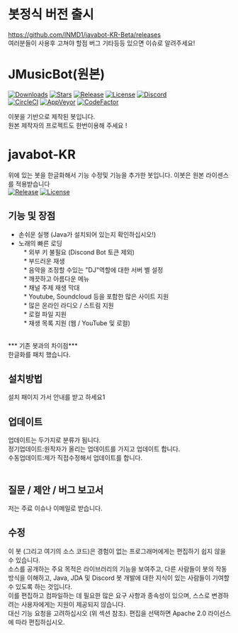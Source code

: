 # 봇정식 버전 출시
https://github.com/INMD1/javabot-KR-Beta/releases <br>
여러분들이 사용후 고쳐야 할점 버그 기타등등 있으면 이슈로 알려주세요!

# JMusicBot(원본)

[![Downloads](https://img.shields.io/github/downloads/jagrosh/MusicBot/total.svg)](https://github.com/jagrosh/MusicBot/releases/latest)
[![Stars](https://img.shields.io/github/stars/jagrosh/MusicBot.svg)](https://github.com/jagrosh/MusicBot/stargazers)
[![Release](https://img.shields.io/github/release/jagrosh/MusicBot.svg)](https://github.com/jagrosh/MusicBot/releases/latest)
[![License](https://img.shields.io/github/license/jagrosh/MusicBot.svg)](https://github.com/jagrosh/MusicBot/blob/master/LICENSE)
[![Discord](https://discordapp.com/api/guilds/147698382092238848/widget.png)](https://discord.gg/0p9LSGoRLu6Pet0k)<br>
[![CircleCI](https://img.shields.io/circleci/project/github/jagrosh/MusicBot/master.svg)](https://circleci.com/gh/jagrosh/MusicBot)
[![AppVeyor](https://ci.appveyor.com/api/projects/status/gdu6nyte5psj6xfk/branch/master?svg=true)](https://ci.appveyor.com/project/jagrosh/musicbot/branch/master)
[![CodeFactor](https://www.codefactor.io/repository/github/jagrosh/musicbot/badge)](https://www.codefactor.io/repository/github/jagrosh/musicbot)

이봇을 기반으로 제작된 봇입니다.<br>
원본 제작자의 프로젝트도 한번이용해 주세요 !<br>

# javabot-KR
위에 있는 봇을 한글화해서 기능 수정및 기능을 추가한 봇입니다.
이봇은 원본 라이센스를 적용받습니다<br>
[![Release](https://img.shields.io/github/release/INMD1/javabot-KR-)](https://github.com/INMD1/javabot-KR-/releases)
[![License](https://img.shields.io/github/license/INMD1/javabot-KR-)](https://github.com/INMD1/javabot-KR-/blob/master/LICENSE)



## 기능 및 장점
   * 손쉬운 실행 (Java가 설치되어 있는지 확인하십시오!)<br>
   * 노래의 빠른 로딩<br>
   * 외부 키 불필요 (Discond Bot 토큰 제외)<br>
   * 부드러운 재생<br>
   * 음악을 조정할 수있는 "DJ"역할에 대한 서버 별 설정<br>
   * 깨끗하고 아름다운 메뉴<br>
   * 채널 주제 재생 막대<br>
   * Youtube, Soundcloud 등을 포함한 많은 사이트 지원<br>
   * 많은 온라인 라디오 / 스트림 지원<br>
   * 로컬 파일 지원<br>
   * 재생 목록 지원 (웹 / YouTube 및 로컬)<br><br>
   
   *** 기존 봇과의 차이점***<br>
   한글화를 패치 했습니다.<br>


## 설치방법
설치 패이지 가서 안내를 받고 하세요1

## 업데이트
업데이트는 두가지로 분류가 됨니다.<br>
정기업데이트:원작자가 올리는 업데이트를 가지고 업데이트 합니다.<br>
수동업데이트:제가 직접수정해서 업데이트를 합니다.<br><br>

## 질문 / 제안 / 버그 보고서
저는 주료 이슈나 이메일로 받습니다. 
## 수정
이 봇 (그리고 여기의 소스 코드)은 경험이 없는 프로그래머에게는 편집하기 쉽지 않을 수 있습니다. <br> 
소스를 공개하는 주요 목적은 라이브러리의 기능을 보여주고, 다른 사람들이 봇의 작동 방식을 이해하고, Java, JDA 및 Discord 봇 개발에 대한 지식이 있는 사람들이 기여할 수 있도록 하는 것입니다. <br> 
이를 편집하고 컴파일하는 데 필요한 많은 요구 사항과 종속성이 있으며, 스스로 변경하려는 사용자에게는 지원이 제공되지 않습니다. <br> 
대신 기능 요청을 고려하십시오 (위 섹션 참조). 편집을 선택하면 Apache 2.0 라이선스에 따라 편집하십시오.

